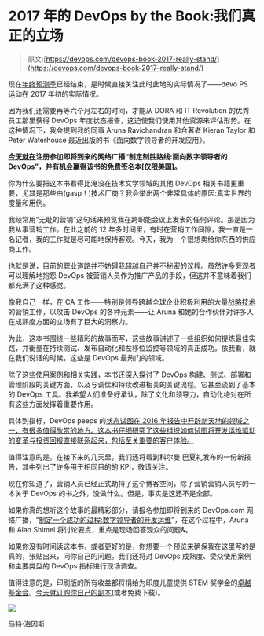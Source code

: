 # 2017 年的 DevOps by the Book:我们真正的立场

> 原文:[https://devops.com/devops-book-2017-really-stand/](https://devops.com/devops-book-2017-really-stand/)

现在[年终预测季](https://devops.com/holiday-tradition-continuous-delivery-predictions/)已经结束，是时候直接关注此时此地的实际情况了——devo PS 运动在 2017 年初的实际情况。

因为我们还需要再等六个月左右的时间，才能从 DORA 和 IT Revolution 的优秀员工那里获得 DevOps 年度状态报告，这迫使我们使用其他资源来评估形势。在这种情况下，我会提到我的同事 Aruna Ravichandran 和合著者 Kieran Taylor 和 Peter Waterhouse 最近出版的书《面向数字领导者的开发应用》。

**[今天就在](http://webinars.devops.com/devops-digital-leaders)注册参加即将到来的网络广播“制定制胜路线:面向数字领导者的 DevOps”，并有机会赢得该书的免费签名本[仅限美国]。**

你为什么要把这本书看得比淹没在技术文学领域的其他 DevOps 相关书籍更重要，尤其是那些由(gasp！)技术厂商？我会举出两个非常具体的原因:真实世界的度量和用例。

我经常用“无耻的营销”这句话来预览我在跨职能会议上发表的任何评论。那是因为我从事营销工作。在此之前的 12 年多时间里，有时在营销工作间隙，我一直是一名记者，我的工作就是尽可能地保持客观。今天，我为一个很想卖给你东西的供应商工作。

也就是说，目前的职业道路并不妨碍我超越自己并不秘密的议程。虽然许多旁观者可以理解地抱怨 DevOps 被营销人员作为推广产品的手段，但这并不意味着我们都充满了这种感觉。

像我自己一样，在 CA 工作——特别是领导跨越全球企业积极利用的大量[战略技术](https://www.ca.com/us/why-ca/devops.html)的营销工作，以攻击 DevOps 的各种元素——让 Aruna 和她的合作伙伴对许多人在成熟度方面的立场有了巨大的洞察力。

为此，这本书围绕一些精彩的故事而写，这些故事讲述了一些组织如何提炼最佳实践，并衡量在持续测试、发布自动化和左移位监控等领域的真正成功。依我看，就在我们说话的时候，这些是 DevOps 最热门的领域。

除了这些使用案例和相关实践，本书还深入探讨了 DevOps 构建、测试、部署和管理阶段的关键方面，以及与调优和持续改进相关的关键流程。它甚至谈到了基本的 DevOps 工具。我希望人们准备好承认，除了文化和领导力，自动化绝对在所有这些方面发挥着重要作用。

具体到指标，DevOps peeps 的[状态试图在 2016 年报告中开辟新天地的领域之一，有很多值得欣赏的地方。这本书仔细研究了这些组织如何试图将开发运维驱动的变革与投资回报直接联系起来，包括至关重要的客户体验。](https://devops.com/state-devops-report-reaping-results/)

值得注意的是，在接下来的几天里，我们还将看到科尔曼·巴夏礼发布的一份新报告，其中列出了许多用于相同目的的 KPI，敬请关注。

现在你知道了，营销人员已经正式劫持了这个博客空间，除了营销营销人员写的一本关于 DevOps 的书之外，没做什么。但是，事实是这还不是全部。

如果你真的想听这个故事的最精彩部分，请报名参加即将到来的 DevOps.com 网络广播，“[制定一个成功的过程:数字领导者的开发运维](http://webinars.devops.com/devops-digital-leaders)”，在这个过程中，Aruna 和 Alan Shimel 将讨论要点，重点是现场回答观众的问题&。

如果你没有时间读这本书，或者更好的是，你想要一个预览来确保我在这里写的是真的，张贴出来，问你自己的问题。我们还将对 DevOps 成熟度、受众使用案例和主要类型的 DevOps 指标进行现场调查。

值得注意的是，印刷版的所有收益都将捐给为印度儿童提供 STEM 奖学金的[卓越基金会](http://www.ffe.org/index.php)。[今天就订购你自己的副本](http://www.apress.com/us/book/9781484218419#otherversion=9781484218426)(或者免费下载)。

![](../Images/d67021abfb5be754448dd6db35287b7b.png)

马特·海因斯